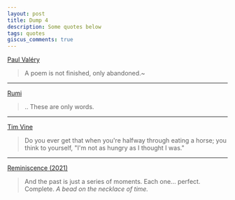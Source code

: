 ```yaml
---
layout: post
title: Dump 4
description: Some quotes below
tags: quotes
giscus_comments: true
---
```


[Paul Valéry](https://en.wikiquote.org/wiki/Paul_Val%C3%A9ry#:~:text=J.%20Mathews%20(1971)-,A%20work%20is%20never%20completed%20except%20by%20some%20accident%20such%20as%20weariness%2C%20satisfaction%2C%20the%20need%20to%20deliver%2C%20or%20death%3A%20for%2C%20in%20relation%20to%20who%20or%20what%20is%20making%20it%2C%20it%20can%20only%20be%20one%20stage%20in%20a%20series%20of%20inner%20transformations.,-%22Recollection%22%2C%20Collected%20Works)

> A poem is not finished, only abandoned.~

---

[Rumi](https://en.wikipedia.org/wiki/Rumi)

> .. These are only words.

---

[Tim Vine](https://youtu.be/lYznB09WukM?t=240)

> Do you ever get that when you're halfway through eating a horse; you think to yourself, "I'm not as hungry as I thought I was."

---

[Reminiscence (2021)](https://g.co/kgs/of9wcA)

> And the past is just a series of moments. Each one... perfect. Complete. _A bead on the necklace of time._
